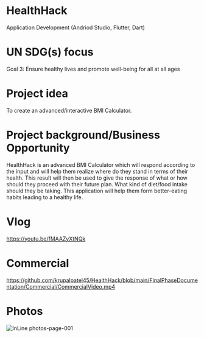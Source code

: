 # HealthHack
Application Development (Andriod Studio, Flutter, Dart)
# UN SDG(s) focus
Goal 3: Ensure healthy lives and promote well-being for all at all ages

# Project idea
To create an advanced/interactive BMI Calculator.

# Project background/Business Opportunity
HealthHack is an advanced BMI Calculator which will respond according to the input and will help them realize where do they stand in terms of their health. This result will then be used to give the response of what or how should they proceed with their future plan. What kind of diet/food intake should they be taking. This application will help them form better-eating habits leading to a healthy life.

# Vlog
https://youtu.be/fMAAZyXtNQk

# Commercial
https://github.com/krupalpatel45/HealthHack/blob/main/FinalPhaseDocumentation/Commercial/CommercialVideo.mp4

# Photos

![InLine photos-page-001](https://user-images.githubusercontent.com/44302965/144840366-d19431db-fd03-46fe-8c05-e23b4dfa2edb.jpg)
